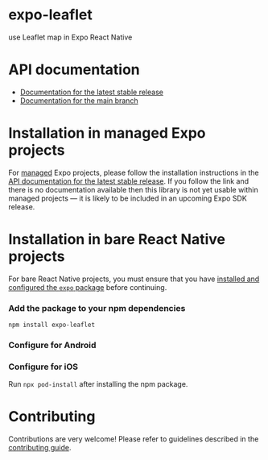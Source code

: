 # expo-leaflet

use Leaflet map in Expo React Native

# API documentation

- [Documentation for the latest stable release](https://docs.expo.dev/versions/latest/sdk/leaflet/)
- [Documentation for the main branch](https://docs.expo.dev/versions/unversioned/sdk/leaflet/)

# Installation in managed Expo projects

For [managed](https://docs.expo.dev/archive/managed-vs-bare/) Expo projects, please follow the installation instructions in the [API documentation for the latest stable release](#api-documentation). If you follow the link and there is no documentation available then this library is not yet usable within managed projects &mdash; it is likely to be included in an upcoming Expo SDK release.

# Installation in bare React Native projects

For bare React Native projects, you must ensure that you have [installed and configured the `expo` package](https://docs.expo.dev/bare/installing-expo-modules/) before continuing.

### Add the package to your npm dependencies

```
npm install expo-leaflet
```

### Configure for Android




### Configure for iOS

Run `npx pod-install` after installing the npm package.

# Contributing

Contributions are very welcome! Please refer to guidelines described in the [contributing guide]( https://github.com/expo/expo#contributing).
